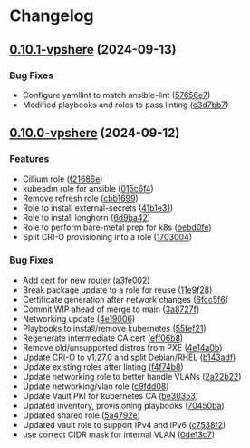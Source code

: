 # Changelog

## [0.10.1-vpshere](https://github.com/memes/lab-config/compare/v0.10.0-vpshere...v0.10.1-vpshere) (2024-09-13)


### Bug Fixes

* Configure yamllint to match ansible-lint ([57656e7](https://github.com/memes/lab-config/commit/57656e795865df28b5935428ed79a6523187d7d8))
* Modified playbooks and roles to pass linting ([c3d7bb7](https://github.com/memes/lab-config/commit/c3d7bb7cb3fde6c42c0d13397e219c7142686f72))

## [0.10.0-vpshere](https://github.com/memes/lab-config/compare/v0.9.9-vpshere...v0.10.0-vpshere) (2024-09-12)


### Features

* Cillium role ([f21686e](https://github.com/memes/lab-config/commit/f21686ec7df1ddcf5d7d456d96d5ffb75f0b7939))
* kubeadm role for ansible ([015c6f4](https://github.com/memes/lab-config/commit/015c6f4964c7b3b46d4edbcb8e7157aa981cfd25))
* Remove refresh role ([cbb1699](https://github.com/memes/lab-config/commit/cbb1699fcea2bb2e7e831d91f7b344dd5233e540))
* Role to install external-secrets ([41b1e31](https://github.com/memes/lab-config/commit/41b1e314d130c84afddc443f88164bd491561f43))
* Role to install longhorn ([6d9ba42](https://github.com/memes/lab-config/commit/6d9ba425530f3c87a6e5f6b37d2acb2eb5c5dae4))
* Role to perform bare-metal prep for k8s ([bebd0fe](https://github.com/memes/lab-config/commit/bebd0fe25d0ce8cba4700d0e9b686e1ea707051b))
* Split CRI-O provisioning into a role ([1703004](https://github.com/memes/lab-config/commit/1703004d0c76b8fa15468efc61a22abbe6f46646))


### Bug Fixes

* Add cert for new router ([a3fe002](https://github.com/memes/lab-config/commit/a3fe0028cd7803b0f470c951834be56c84c50b41))
* Break package update to a role for reuse ([11e9f28](https://github.com/memes/lab-config/commit/11e9f2857e6cd6495e2036c0944d2af52903676d))
* Certificate generation after network changes ([6fcc5f6](https://github.com/memes/lab-config/commit/6fcc5f6da1eaeb3a9a0d0ee2b4fce33dd07522aa))
* Commit WIP ahead of merge to main ([3a8727f](https://github.com/memes/lab-config/commit/3a8727fac48f182d554b5ad30d9e1829c4d58406))
* Networking update ([4e19006](https://github.com/memes/lab-config/commit/4e19006a2b3b9faa636a3aacc3888ae3100e75e1))
* Playbooks to install/remove kubernetes ([55fef21](https://github.com/memes/lab-config/commit/55fef21902ac62c832909afef0642192b8f2b5f2))
* Regenerate intermediate CA cert ([eff06b8](https://github.com/memes/lab-config/commit/eff06b8c83efd5643aab3419655fe8acca79fc69))
* Remove old/unsupported distros from PXE ([4e14a0b](https://github.com/memes/lab-config/commit/4e14a0b8f5de1499a1cd4c1aa2723d20fb8c2057))
* Update CRI-O to v1.27.0 and split Debian/RHEL ([b143adf](https://github.com/memes/lab-config/commit/b143adf3344d3bd0e4b4be990665208f3dc6a85d))
* Update existing roles after linting ([f4f74b8](https://github.com/memes/lab-config/commit/f4f74b89f5485bee88ce106f8ffb582f2d777a2b))
* Update networking role to better handle VLANs ([2a22b22](https://github.com/memes/lab-config/commit/2a22b2267278adb038e4c1b4fcd8c1626c40f066))
* Update networking/vlan role ([c9fdd08](https://github.com/memes/lab-config/commit/c9fdd0885668d1f8a917fa20683480276c918802))
* Update Vault PKI for kubernetes CA ([be30353](https://github.com/memes/lab-config/commit/be3035314cfa64fa9ff1c1524dbc61d00bdde399))
* Updated inventory, provisioning playbooks ([70450ba](https://github.com/memes/lab-config/commit/70450ba04bdccb864ab640b6e5928fb5879b807b))
* Updated shared role ([5a4792e](https://github.com/memes/lab-config/commit/5a4792e42a41744a67640cd7f65d041801c39693))
* Updated vault role to support IPv4 and IPv6 ([c7538f2](https://github.com/memes/lab-config/commit/c7538f2b2ed7ea9df56c6f9dc21da5c6f58229cb))
* use correct CIDR mask for internal VLAN ([0de13c7](https://github.com/memes/lab-config/commit/0de13c742b799b5d96571c6a02939e8673d00cd1))
